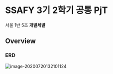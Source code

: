 # SSAFY 3기 2학기 공통 PjT

서울 1반 5조 **개발세발**



## Overview



### ERD

![image-20200720132101124](C:\Users\multicampus\Desktop\jungwon\skeleton-project\image-20200720132101124.png)



